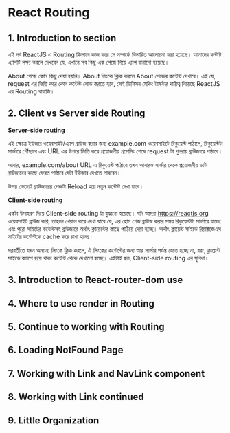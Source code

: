 # React Routing

## 1. Introduction to section

এই পর্ব ReactJS এ Routing কিভাবে কাজ করে সে সম্পর্কে বিস্তারিত আলোচনা করা হয়েছে। আমাদের কন্টাক্ট এ্যাপটি লক্ষ্য করলে দেখবেন যে, এখানে সব কিছু এক পেজে নিয়ে এ্যাপ বানানো হয়েছে।

About পেজে কোন কিছু দেয়া হয়নি। About লিংকে ক্লিক করলে About পেজের কন্টেন্ট দেখাবে। এই যে, request এর ভিত্তি করে কোন কন্টেন্ট লোড করতে হবে, সেই ডিশিসন মেকিং টাস্কটার দায়িত্ব নিয়েছে ReactJS এর Routing বাবাজি।



## 2. Client vs Server side Routing

**Server-side routing**

এই ক্ষেত্রে ইউজার ওয়েবসাইট/এ্যাপ ব্রাউজ করার জন্য example.com ওয়েবসাইটে রিকুয়েস্ট পাঠালে, রিকুয়েস্টটা সার্ভারে পৌঁছাবে এবং URL এর উপরে ভিত্তি করে প্রয়োজনীয় প্রসেসিং শেষে request টা পুনরায় ব্রাউজারে পাঠাবে।

আবার, example.com/about URL এ রিকুয়েস্ট পাঠাবে তখন আবারও সার্ভার থেকে প্রয়োজনীয় ডাটা ব্রাউজারের কাছে ফেরত পাঠাবে যেটা ইউজার দেখতে পারবেন।

উভয় ক্ষেত্রেই ব্রাউজারের পেজটা Reload হয়ে নতুন কন্টেন্ট দেখা যাবে।

**Client-side routing**

একটা উদাহরণ দিয়ে Client-side routing টা বুঝানো হয়েছে। যদি আমরা https://reactjs.org ওয়েবসাইট ব্রাউজ করি, তাহলে খেয়াল করে দেখা যাবে যে, এর হোম পেজ ব্রাউজ করার সময় রিকুয়েস্টটা সার্ভারে যাচ্ছে এবং পুরো সাইটের কন্টেন্টসহ ব্রাউজারে অর্থাৎ ক্লায়েন্টের কাছে পাঠিয়ে দেয়া হচ্ছে। অর্থাৎ ক্লায়েন্ট সাইডে রিয়াক্টজেএস সাইটের কন্টেন্টকে cache করে রাখা হচ্ছে।

পরবর্তীতে যখন অন্যান্য লিংকে ক্লিক করলে, ঐ লিংকের কন্টেন্টের জন্য আর সার্ভার পর্যন্ত যেতে হচ্ছে না, বরং, ক্লায়েন্ট সাইডে ক্যাশে হয়ে থাকা কন্টেন্ট থেকে দেখানো হচ্ছে। এইটাই হল, Client-side routing এর সুবিধা।

## 3. Introduction to React-router-dom use

## 4. Where to use render in Routing

## 5. Continue to working with Routing

## 6. Loading NotFound Page

## 7. Working with Link and NavLink component

## 8. Working with Link continued

## 9. Little Organization
